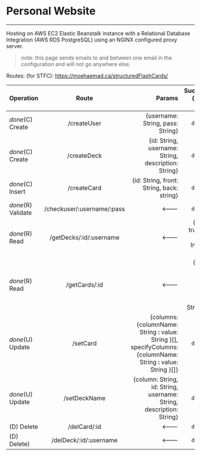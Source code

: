 # Personal Website

---

Hosting on AWS EC2 Elastic Beanstalk instance with a Relational Database Integration (AWS RDS PostgreSQL) using an NGINX configured proxy server.

>note: this page sends emails to and between one email in the configuration and will not go anywhere else.

Routes: (for STFC):
https://moehaemad.ca/structuredFlashCards/

| Operation       | Route           | Params           | Success={result: true}          |
| ------------- |:-------------:|-------------:|-------------:|
| *done*(C) Create  | /createUser | {username: String, pass: String}| `default`|
| *done*(C) Create  | /createDeck | {id: String, username: String, description: String}| `default`      |
| *done*(C) Insert     | /createCard      | {id: String, front: String, back: string}      | `default`      |
| *done*(R) Validate  | /checkuser/:username/:pass | <---| `default`|
| *done*(R) Read  | /getDecks/:id/:username | <---| {result: true, ids: {id: Integer}[]}       |
| *done*(R) Read  | /getCards/:id | <---| {result: true, cards: {front: String, back: String}[]}       |
| *done*(U) Update | /setCard      | {columns: {columnName: String **:** value: String }[], specifyColumns: {columnName: String **:** value: String }[]}      | `default`      |
| *done*(U) Update | /setDeckName      | {column: String, id: String, username: String, description: String}      | `default`      |
| (D) Delete  | /delCard/:id      | <---| `default`      |
| (D) Delete)  | /delDeck/:id/:username      | <---| `default`      |